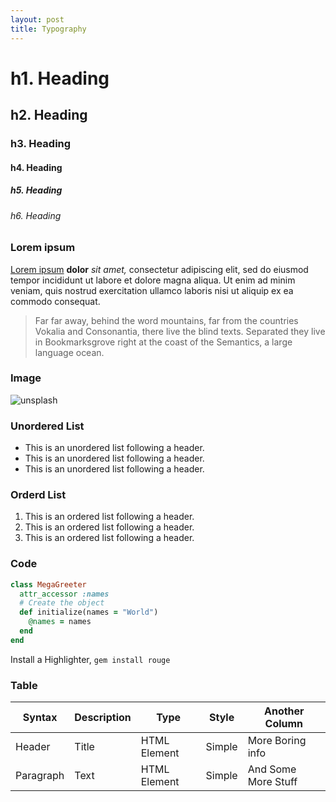 ```yaml
---
layout: post
title: Typography
---
```


# h1. Heading

## h2. Heading

### h3. Heading

#### h4. Heading

##### h5. Heading

###### h6. Heading

### Lorem ipsum

[Lorem ipsum](https://en.wikipedia.org/wiki/Lorem_ipsum) <b>dolor</b> <i>sit amet,</i> consectetur adipiscing elit, sed do eiusmod tempor incididunt ut labore et dolore magna aliqua. Ut enim ad minim veniam, quis nostrud exercitation ullamco laboris nisi ut aliquip ex ea commodo consequat.

> Far far away, behind the word mountains, far from the countries Vokalia and Consonantia, there live the blind texts. Separated they live in Bookmarksgrove right at the coast of the Semantics, a large language ocean. 

### Image

<!-- ![unnsplash](https://source.unsplash.com/random/800x360) -->
![unsplash](https://source.unsplash.com/random/600x300)

### Unordered List

- This is an unordered list following a header.
- This is an unordered list following a header.
- This is an unordered list following a header.

### Orderd List

1. This is an ordered list following a header.
2. This is an ordered list following a header.
3. This is an ordered list following a header.

### Code

```ruby
class MegaGreeter
  attr_accessor :names
  # Create the object
  def initialize(names = "World")
    @names = names
  end
end
```

Install a Highlighter,  `gem install rouge`

### Table

|Syntax|Description|Type|Style|Another Column|
|---|---|---|---|---|
|Header|Title|HTML Element|Simple|More Boring info|
|Paragraph|Text|HTML Element|Simple|And Some More Stuff|

